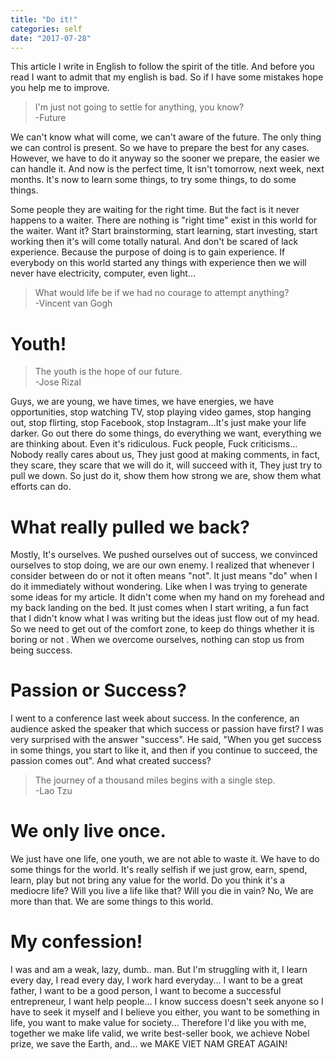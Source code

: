 ```yaml
---
title: "Do it!"
categories: self
date: "2017-07-28"
---
```


This article I write in English to follow the spirit of the title. And before you read I want to admit that my english is bad. So if I have some mistakes hope you help me to improve.

> I'm just not going to settle for anything, you know?<br/>
> -Future

We can't know what will come, we can't aware of the future. The only thing we can control is present. So we have to prepare the best for any cases.<br/>
However, we have to do it anyway so the sooner we prepare, the easier we can handle it. And now is the perfect time, It isn't tomorrow, next week, next months. It's now to learn some things, to try some things, to do some things.

Some people they are waiting for the right time. But the fact is it never happens to a waiter. There are nothing is "right time" exist in this world for the waiter. Want it? Start brainstorming, start learning, start investing, start working then it's will come totally natural. And don't be scared of lack experience. Because the purpose of doing is to gain experience. If everybody on this world started any things with experience then we will never have electricity, computer, even light...

> What would life be if we had no courage to attempt anything? <br/>
> -Vincent van Gogh

# Youth!

> The youth is the hope of our future.<br/>
> -Jose Rizal

Guys, we are young, we have times, we have energies, we have opportunities, stop watching TV, stop playing video games, stop hanging out, stop flirting, stop Facebook, stop Instagram...It's just make your life darker. Go out there do some things, do everything we want, everything we are thinking about. Even it's ridiculous. Fuck people, Fuck criticisms...<br/>
Nobody really cares about us, They just good at making comments, in fact, they scare, they scare that we will do it, will succeed with it, They just try to pull we down. So just do it, show them how strong we are, show them what efforts can do.

# What really pulled we back?

Mostly, It's ourselves. We pushed ourselves out of success, we convinced ourselves to stop doing, we are our own enemy. I realized that whenever I consider between do or not it often means "not". It just means "do" when I do it immediately without wondering. Like when I was trying to generate some ideas for my article. It didn't come when my hand on my forehead and my back landing on the bed. It just comes when I start writing, a fun fact that I didn't know what I was writing but the ideas just flow out of my head.<br/>
So we need to get out of the comfort zone, to keep do things whether it is boring or not . When we overcome ourselves, nothing can stop us from being success.

# Passion or Success?

I went to a conference last week about success. In the conference, an audience asked the speaker that which success or passion have first? I was very surprised with the answer "success". He said, "When you get success in some things, you start to like it, and then if you continue to succeed, the passion comes out". And what created success?

> The journey of a thousand miles begins with a single step.<br/>
> -Lao Tzu

# We only live once.

We just have one life, one youth, we are not able to waste it. We have to do some things for the world. It's really selfish if we just grow, earn, spend, learn, play but not bring any value for the world. Do you think it's a mediocre life? Will you live a life like that? Will you die in vain? No, We are more than that. We are some things to this world.

# My confession!

I was and am a weak, lazy, dumb.. man. But I'm struggling with it, I learn every day, I read every day, I work hard everyday... I want to be a great father, I want to be a good person, I want to become a successful entrepreneur, I want help people... I know success doesn't seek anyone so I have to seek it myself and I believe you either, you want to be something in life, you want to make value for society... Therefore I'd like you with me, together we make life valid, we write best-seller book, we achieve Nobel prize, we save the Earth, and... we MAKE VIET NAM GREAT AGAIN!
